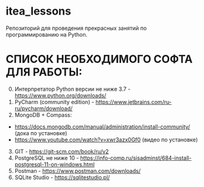 # itea_lessons
Репозиторий для проведения прекрасных занятий по программированию на Python.

# СПИСОК НЕОБХОДИМОГО СОФТА ДЛЯ РАБОТЫ:
0. Интерпретатор Python версии не ниже 3.7 - https://www.python.org/downloads/
1. PyCharm (community edition) - https://www.jetbrains.com/ru-ru/pycharm/download/
2. MongoDB + Compass:
 - https://docs.mongodb.com/manual/administration/install-community/ (дока по установке)
 - https://www.youtube.com/watch?v=xwr3azx0Gf0 (видео по установке)
3. GIT - https://git-scm.com/book/ru/v2
4. PostgreSQL не ниже 10 - https://info-comp.ru/sisadminst/684-install-postgresql-11-on-windows.html
5. Postman - https://www.postman.com/downloads/
6. SQLite Studio - https://sqlitestudio.pl/
